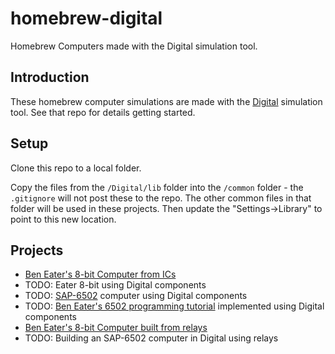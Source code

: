 # homebrew-digital
Homebrew Computers made with the Digital simulation tool.

## Introduction

These homebrew computer simulations are made with the [Digital](https://github.com/hneemann/Digital) simulation tool. See that repo for details getting started.

## Setup

Clone this repo to a local folder.

Copy the files from the `/Digital/lib` folder into the `/common` folder - the `.gitignore` will not post these to the repo. The other common files in that folder will be used in these projects. Then update the "Settings->Library" to point to this new location.

## Projects

* [Ben Eater's 8-bit Computer from ICs](eater_ic/README.md)
* TODO: Eater 8-bit using Digital components
* TODO: [SAP-6502](https://www.youtube.com/playlist?list=PLjQDRjQfW-85S5QkX8wZbkqichM6TLYYt) computer using Digital components
* TODO: [Ben Eater's 6502 programming tutorial](https://www.youtube.com/playlist?list=PLowKtXNTBypFbtuVMUVXNR0z1mu7dp7eH) implemented using Digital components
* [Ben Eater's 8-bit Computer built from relays](eater_relay/README.md)
* TODO: Building an SAP-6502 computer in Digital using relays

